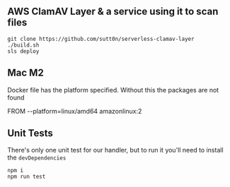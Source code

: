 ## AWS ClamAV Layer & a service using it to scan files
```
git clone https://github.com/sutt0n/serverless-clamav-layer
./build.sh
sls deploy
```

## Mac M2

Docker file has the platform specified. Without this the packages are not found

   FROM --platform=linux/amd64 amazonlinux:2 

## Unit Tests
There's only one unit test for our handler, but to run it you'll need to install the `devDependencies` 

```
npm i
npm run test
```
